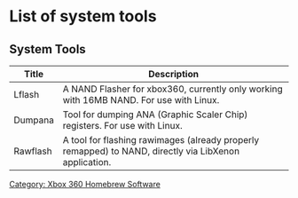 # List of system tools

## System Tools

| Title        | Description                                                                                       |
| ------------ | ------------------------------------------------------------------------------------------------- |
| Lflash   | A NAND Flasher for xbox360, currently only working with 16MB NAND. For use with Linux.                |
| Dumpana  | Tool for dumping ANA (Graphic Scaler Chip) registers. For use with Linux.                             |
| Rawflash | A tool for flashing rawimages (already properly remapped) to NAND, directly via LibXenon application. |

[Category: Xbox 360 Homebrew Software](../Category_Xbox360_Homebrew_Software)
